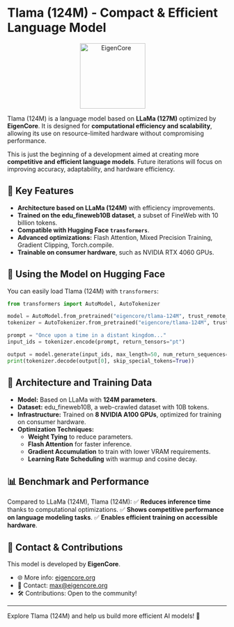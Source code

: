 # Tlama (124M) - Compact & Efficient Language Model

<div align="center">
  <img src="https://eigencore.org/wp-content/uploads/2025/02/Tlama.png" alt="EigenCore" width="150" style="margin-right: 20px;">
  <!--img src="https://huggingface.co/front/assets/huggingface_logo-noborder.svg" alt="Hugging Face" width="150"-->
</div>

Tlama (124M) is a language model based on **LLaMa (127M)** optimized by **EigenCore**. It is designed for **computational efficiency and scalability**, allowing its use on resource-limited hardware without compromising performance.

This is just the beginning of a development aimed at creating more **competitive and efficient language models**. Future iterations will focus on improving accuracy, adaptability, and hardware efficiency.

## 🚀 Key Features
- **Architecture based on LLaMa (124M)** with efficiency improvements.
- **Trained on the edu_fineweb10B dataset**, a subset of FineWeb with 10 billion tokens.
- **Compatible with Hugging Face `transformers`**.
- **Advanced optimizations:** Flash Attention, Mixed Precision Training, Gradient Clipping, Torch.compile.
- **Trainable on consumer hardware**, such as NVIDIA RTX 4060 GPUs.

## 📌 Using the Model on Hugging Face
You can easily load Tlama (124M) with `transformers`:

```python
from transformers import AutoModel, AutoTokenizer

model = AutoModel.from_pretrained("eigencore/tlama-124M", trust_remote_code=True)
tokenizer = AutoTokenizer.from_pretrained("eigencore/tlama-124M", trust_remote_code=True)

prompt = "Once upon a time in a distant kingdom..."
input_ids = tokenizer.encode(prompt, return_tensors="pt")

output = model.generate(input_ids, max_length=50, num_return_sequences=1)
print(tokenizer.decode(output[0], skip_special_tokens=True))
```

## 📖 Architecture and Training Data
- **Model:** Based on LLaMa with **124M parameters**.
- **Dataset:** edu_fineweb10B, a web-crawled dataset with 10B tokens.
- **Infrastructure:** Trained on **8 NVIDIA A100 GPUs**, optimized for training on consumer hardware.
- **Optimization Techniques:**
  - **Weight Tying** to reduce parameters.
  - **Flash Attention** for faster inference.
  - **Gradient Accumulation** to train with lower VRAM requirements.
  - **Learning Rate Scheduling** with warmup and cosine decay.

## 📊 Benchmark and Performance
Compared to LLaMa (124M), Tlama (124M):
✅ **Reduces inference time** thanks to computational optimizations.
✅ **Shows competitive performance on language modeling tasks**.
✅ **Enables efficient training on accessible hardware**.

## 📩 Contact & Contributions
This model is developed by **EigenCore**.
- 🌐 More info: [eigencore.org](https://eigencore.org)
- 📧 Contact: max@eigencore.org
- 🛠️ Contributions: Open to the community!

---
Explore Tlama (124M) and help us build more efficient AI models! 🚀


